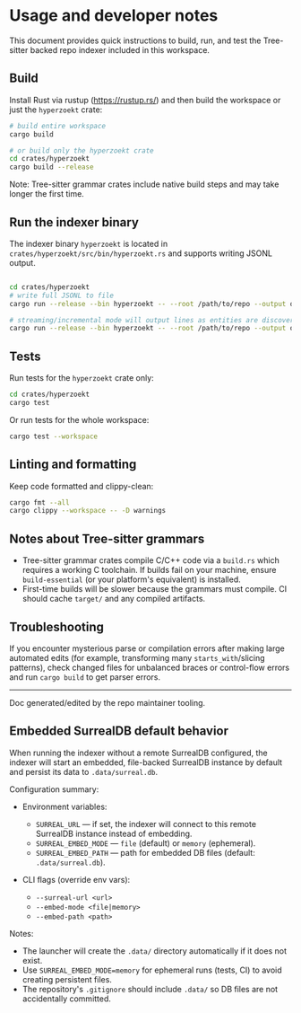 # Usage and developer notes

This document provides quick instructions to build, run, and test the Tree-sitter backed repo indexer included in this workspace.

## Build

Install Rust via rustup (https://rustup.rs/) and then build the workspace or just the `hyperzoekt` crate:

```bash
# build entire workspace
cargo build

# or build only the hyperzoekt crate
cd crates/hyperzoekt
cargo build --release
```

Note: Tree-sitter grammar crates include native build steps and may take longer the first time.

## Run the indexer binary

The indexer binary `hyperzoekt` is located in `crates/hyperzoekt/src/bin/hyperzoekt.rs` and supports writing JSONL output.

```bash

cd crates/hyperzoekt
# write full JSONL to file
cargo run --release --bin hyperzoekt -- --root /path/to/repo --output out.jsonl

# streaming/incremental mode will output lines as entities are discovered
cargo run --release --bin hyperzoekt -- --root /path/to/repo --output out.jsonl --incremental
```

## Tests

Run tests for the `hyperzoekt` crate only:

```bash
cd crates/hyperzoekt
cargo test
```

Or run tests for the whole workspace:

```bash
cargo test --workspace
```

## Linting and formatting

Keep code formatted and clippy-clean:

```bash
cargo fmt --all
cargo clippy --workspace -- -D warnings
```

## Notes about Tree-sitter grammars

- Tree-sitter grammar crates compile C/C++ code via a `build.rs` which requires a working C toolchain. If builds fail on your machine, ensure `build-essential` (or your platform's equivalent) is installed.
- First-time builds will be slower because the grammars must compile. CI should cache `target/` and any compiled artifacts.

## Troubleshooting

If you encounter mysterious parse or compilation errors after making large automated edits (for example, transforming many `starts_with`/slicing patterns), check changed files for unbalanced braces or control-flow errors and run `cargo build` to get parser errors.

---

Doc generated/edited by the repo maintainer tooling.

## Embedded SurrealDB default behavior

When running the indexer without a remote SurrealDB configured, the indexer will start an embedded, file-backed SurrealDB instance by default and persist its data to `.data/surreal.db`.

Configuration summary:

- Environment variables:
	- `SURREAL_URL` — if set, the indexer will connect to this remote SurrealDB instance instead of embedding.
	- `SURREAL_EMBED_MODE` — `file` (default) or `memory` (ephemeral).
	- `SURREAL_EMBED_PATH` — path for embedded DB files (default: `.data/surreal.db`).

- CLI flags (override env vars):
	- `--surreal-url <url>`
	- `--embed-mode <file|memory>`
	- `--embed-path <path>`

Notes:

- The launcher will create the `.data/` directory automatically if it does not exist.
- Use `SURREAL_EMBED_MODE=memory` for ephemeral runs (tests, CI) to avoid creating persistent files.
- The repository's `.gitignore` should include `.data/` so DB files are not accidentally committed.
